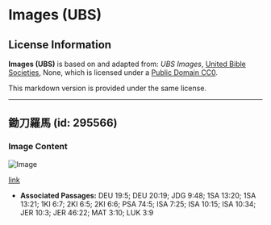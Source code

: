 # Images (UBS)

## License Information

**Images (UBS)** is based on and adapted from: _UBS Images_, [United Bible Societies](https://unitedbiblesocieties.org/), None, which is licensed under a [Public Domain CC0](https://creativecommons.org/public-domain/cc0/).

This markdown version is provided under the same license.



--------------------------------

## 鋤刀羅馬 (id: 295566)

### Image Content

![Image](https://cdn.aquifer.bible/aquifer-content/resources/Media/WEB-0329_hoe_blade_roman.jpg)

[link](https://cdn.aquifer.bible/aquifer-content/resources/Media/WEB-0329_hoe_blade_roman.jpg)

* **Associated Passages:** DEU 19:5; DEU 20:19; JDG 9:48; 1SA 13:20; 1SA 13:21; 1KI 6:7; 2KI 6:5; 2KI 6:6; PSA 74:5; ISA 7:25; ISA 10:15; ISA 10:34; JER 10:3; JER 46:22; MAT 3:10; LUK 3:9


